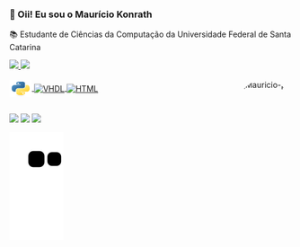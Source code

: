 ### 👋 Oii! Eu sou o Maurício Konrath 
📚 Estudante de Ciências da Computação da Universidade Federal de Santa Catarina

 <div>
  <a href="https://github.com/mauriciokonrath">
  <img height="150em" src="https://github-readme-stats.vercel.app/api?username=mauriciokonrath&show_icons=true&theme=gotham&include_all_commits=true&count_private=true"/>
  <img height="150em" src="https://github-readme-stats.vercel.app/api/top-langs/?username=mauriciokonrath&layout=compact&langs_count=7&theme=gotham"/>
</div>
<div style="display: inline_block"><br>
  <img align="center" alt="Python" height="30" width="40" src="https://raw.githubusercontent.com/devicons/devicon/master/icons/python/python-original.svg">
  <img align="center" alt="VHDL" height="30" width="30" src="https://cdn.discordapp.com/attachments/815949257722560526/892032386689290300/vhdl_icon_131901.png">
  <img align="center" alt="HTML" height="30" width="40" src="https://cdn.jsdelivr.net/gh/devicons/devicon/icons/html5/html5-original.svg" />
  <img align="right" alt="Mauricio-pic" height="150" style="border-radius:50px;" src="https://cdn.discordapp.com/attachments/815949257722560526/890950552928813106/ezgif.com-gif-maker.gif">
</div>

  ##
 
<div>   
  <a href="https://instagram.com/mauricio_konrath" target="_blank"><img src="https://img.shields.io/badge/-Instagram-%23E4405F?style=for-the-badge&logo=instagram&logoColor=white" target="_blank"></a>
  <a href = "mailto:mauriciokonrat@gmail.com"><img src="https://img.shields.io/badge/-Gmail-%23333?style=for-the-badge&logo=gmail&logoColor=white" target="_blank"></a>
  <a href="https://www.linkedin.com/in/maurício-konrath-b18b351b6" target="_blank"><img src="https://img.shields.io/badge/-LinkedIn-%230077B5?style=for-the-badge&logo=linkedin&logoColor=white" target="_blank"></a> 
 
  ![Snake animation](https://github.com/rafaballerini/rafaballerini/blob/output/github-contribution-grid-snake.svg)
 
</div>
